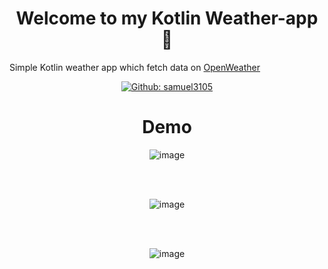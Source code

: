 <h1 align="center">Welcome to my Kotlin Weather-app 👋</h1>

Simple Kotlin weather app which fetch data on [OpenWeather](https://openweathermap.org/)

<p align="center">
  <a href="https://github.com/samuel3105" aria-label="Follow Samuel3105 on Github" target="_blank">
    <img alt="Github: samuel3105" src="https://img.shields.io/github/followers/samuel3105.svg?label=Follow&style=for-the-badge&logo=github&logoColor=FFFFFF&labelColor=24292e&logoWidth=20&color=lightgray" target="_blank" />
  </a>
</p>

<h1 align="center">Demo</h1>

<div align="center">
    <img align="center" src="https://github.com/samuel3105/Kotlin_Weather_App/blob/master/examples/cloudy.jpg?raw=true" alt="image" />
</div>

<br><br>

<div align="center">
    <img align="center" src="https://github.com/samuel3105/Kotlin_Weather_App/blob/master/examples/sunny.jpg?raw=true" alt="image" />
</div>

<br><br>

<div align="center">
    <img align="center" src="https://github.com/samuel3105/Kotlin_Weather_App/blob/master/examples/rain.jpg?raw=true" alt="image" />
</div>

